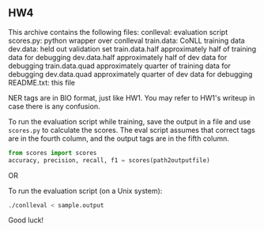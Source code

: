## HW4

This archive contains the following files:
  conlleval:                   evaluation script
  scores.py:                   python wrapper over conlleval
  train.data:                  CoNLL training data 
  dev.data:                    held out validation set
  train.data.half              approximately half of training data for debugging
  dev.data.half                approximately half of dev data for debugging
  train.data.quad              approximately quarter of training data for debugging
  dev.data.quad		       approximately quarter of dev data for debugging     
  README.txt:                  this file

NER tags are in BIO format, just like HW1. You may refer to
HW1's writeup in case there is any confusion.

To run the evaluation script while training, save the output
in a file and use `scores.py` to calculate the scores.
The eval script assumes that correct tags are in
the fourth column, and the output tags are in the fifth column. 

```python
from scores import scores
accuracy, precision, recall, f1 = scores(path2outputfile)
```

OR

To run the evaluation script (on a Unix system):
```sh
./conlleval < sample.output
```

Good luck!
